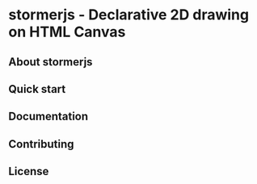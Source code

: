 # stormerjs - Declarative 2D drawing on HTML Canvas

## About stormerjs
## Quick start
## Documentation
## Contributing
## License
